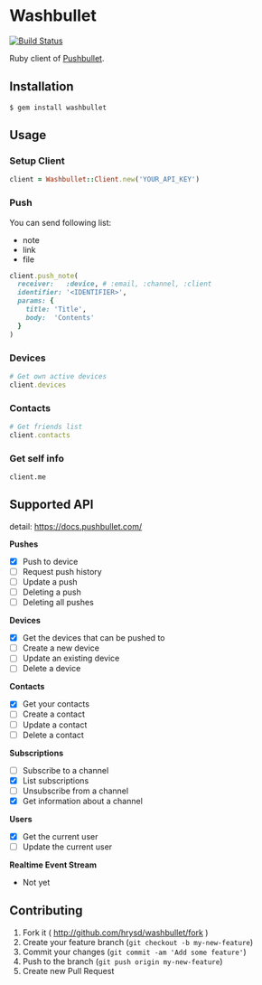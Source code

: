# Washbullet

[![Build Status](https://travis-ci.org/hrysd/washbullet.svg?branch=support-channel)](https://travis-ci.org/hrysd/washbullet)

Ruby client of [Pushbullet](https://www.pushbullet.com/).

## Installation

```
$ gem install washbullet
```

## Usage

### Setup Client

```ruby
client = Washbullet::Client.new('YOUR_API_KEY')
```

### Push

You can send following list:

- note
- link
- file

```ruby
client.push_note(
  receiver:   :device, # :email, :channel, :client
  identifier: '<IDENTIFIER>',
  params: {
    title: 'Title',
    body:  'Contents'
  }
)
```

### Devices

```ruby
# Get own active devices
client.devices
```

### Contacts

```ruby
# Get friends list
client.contacts
```

### Get self info

```
client.me
```

## Supported API

detail: https://docs.pushbullet.com/

**Pushes**
  - [X] Push to device
  - [ ] Request push history
  - [ ] Update a push
  - [ ] Deleting a push
  - [ ] Deleting all pushes

**Devices**
  - [X] Get the devices that can be pushed to
  - [ ] Create a new device
  - [ ] Update an existing device
  - [ ] Delete a device

**Contacts**
  - [X] Get your contacts
  - [ ] Create a contact
  - [ ] Update a contact
  - [ ] Delete a contact

**Subscriptions**
  - [ ] Subscribe to a channel
  - [X] List subscriptions
  - [ ] Unsubscribe from a channel
  - [X] Get information about a channel

**Users**
  - [X] Get the current user
  - [ ] Update the current user

**Realtime Event Stream**
  - Not yet

## Contributing

1. Fork it ( http://github.com/hrysd/washbullet/fork )
2. Create your feature branch (`git checkout -b my-new-feature`)
3. Commit your changes (`git commit -am 'Add some feature'`)
4. Push to the branch (`git push origin my-new-feature`)
5. Create new Pull Request
